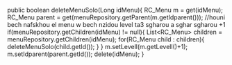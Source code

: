 public boolean deleteMenuSolo(Long idMenu){
        RC_Menu m = get(idMenu);
        RC_Menu parent = get(menuRepository.getParent(m.getIdparent()));
        //houni bech nafskhou el menu w bech nzidou level ta3 sgharou a sghar sgharou +1
        if(menuRepository.getChildren(idMenu) != null){
            List<RC_Menu> children = menuRepository.getChildren(idMenu);
            for(RC_Menu child : children){
                deleteMenuSolo(child.getId());
            }
        }
        m.setLevell(m.getLevell()+1);
        m.setIdparent(parent.getId());
        delete(idMenu);
    }
